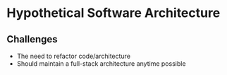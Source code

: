 # Hypothetical Software Architecture

## Challenges

* The need to refactor code/architecture
* Should maintain a full-stack architecture anytime possible

